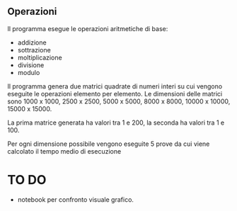 ## Operazioni
Il programma esegue le operazioni aritmetiche di base:
- addizione
- sottrazione
- moltiplicazione
- divisione
- modulo

Il programma genera due matrici quadrate di numeri interi su cui vengono eseguite le operazioni elemento per elemento.
Le dimensioni delle matrici sono 1000 x 1000, 2500 x 2500, 5000 x 5000, 8000 x 8000, 10000 x 10000, 15000 x 15000.

La prima matrice generata ha valori tra 1 e 200, la seconda ha valori tra 1 e 100.

Per ogni dimensione possibile vengono eseguite 5 prove da cui viene calcolato il tempo medio di esecuzione




# TO DO
- notebook per confronto visuale grafico.

